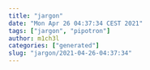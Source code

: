 ```yaml
---
title: "jargon"
date: "Mon Apr 26 04:37:34 CEST 2021"
tags: ["jargon", "pipotron"]
author: m1ch3l
categories: ["generated"]
slug: "jargon/2021-04-26-04:37:34"
---
```



